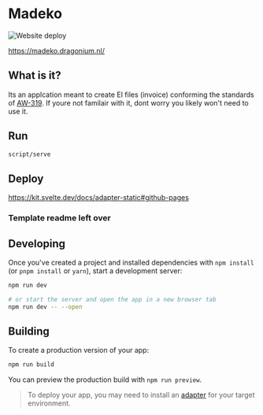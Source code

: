 # Madeko

![Website deploy](https://github.com/realdragonium/madeko/actions/workflows/deploy.yml/badge.svg)

https://madeko.dragonium.nl/

## What is it?

Its an applcation meant to create EI files (invoice) conforming the standards of [AW-319](https://www.vektis.nl/standaardisatie/standaarden/AW319-1.4). If youre not familair with it, dont worry you likely won't need to use it.

## Run

```bash
script/serve
```

## Deploy

https://kit.svelte.dev/docs/adapter-static#github-pages

### Template readme left over

## Developing

Once you've created a project and installed dependencies with `npm install` (or `pnpm install` or `yarn`), start a development server:

```bash
npm run dev

# or start the server and open the app in a new browser tab
npm run dev -- --open
```

## Building

To create a production version of your app:

```bash
npm run build
```

You can preview the production build with `npm run preview`.

> To deploy your app, you may need to install an [adapter](https://kit.svelte.dev/docs/adapters) for your target environment.
